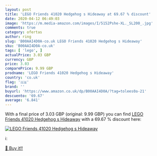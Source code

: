 ```yaml
---
layout: post
title: 'LEGO Friends 41020 Hedgehog s Hideaway at 69.67 % discount'
date: 2020-04-12 06:49:03
image: 'https://m.media-amazon.com/images/I/5152Pshe-XL._SL200_.jpg'
comments: true
category: ofertas
author: ring
slug: 'B00AAI4D0A-co.uk LEGO Friends 41020 Hedgehog s Hideaway'
sku: 'B00AAI4D0A-co.uk'
tags: [ 'lego', ]
actualPrice: 3.03 GBP
currency: GBP
price: 3.03
comparePrice: 9.99 GBP
prodname: 'LEGO Friends 41020 Hedgehog s Hideaway'
country: 'co.uk'
flag: '🇬🇧'
brand: ''
buyurl: 'https://www.amazon.co.uk/dp/B00AAI4D0A/?tag=tolees0a-21'
descuento: '69.67'
average: '6.841'
---
```


With a final price of 3.03 GBP (original: 9.99 GBP) you can find [LEGO Friends 41020 Hedgehog s Hideaway](https://www.amazon.co.uk/dp/B00AAI4D0A/?tag=tolees0a-21) with a  69.67 % discount here:

[![LEGO Friends 41020 Hedgehog s Hideaway](https://m.media-amazon.com/images/I/5152Pshe-XL._SL200_.jpg)](https://www.amazon.co.uk/dp/B00AAI4D0A/?tag=tolees0a-21)

ℹ️:


[🛒 Buy it!!](https://www.amazon.co.uk/dp/B00AAI4D0A/?tag=tolees0a-21)
